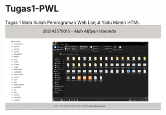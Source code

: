 # Tugas1-PWL
Tugas 1 Mata Kuliah Pemrograman Web Lanjut Yaitu Materi HTML
<img src="https://raw.githubusercontent.com/aldoalfiyanv/Tugas1-PWL/main/hasil.png" width="500">
